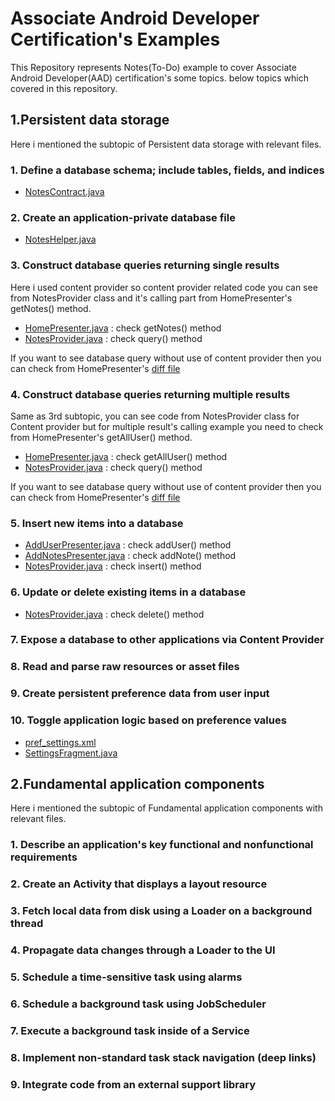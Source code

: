 # Associate Android Developer Certification's Examples
This Repository represents Notes(To-Do) example to cover Associate Android Developer(AAD) certification's some topics. below topics which covered in this repository.

## 1.Persistent data storage
Here i mentioned the subtopic of Persistent data storage with relevant files.

### 1. Define a database schema; include tables, fields, and indices
* [NotesContract.java](https://github.com/solutelabs/AAD_examples/blob/master/app/src/main/java/com/example/android/databaseexample/data/NotesContract.java)

### 2. Create an application-private database file
* [NotesHelper.java](https://github.com/solutelabs/AAD_examples/blob/master/app/src/main/java/com/example/android/databaseexample/data/NotesHelper.java)

### 3. Construct database queries returning single results
Here i used content provider so content provider related code you can see from NotesProvider class and it's calling part from HomePresenter's getNotes() method.
* [HomePresenter.java](https://github.com/solutelabs/AAD_examples/blob/master/app/src/main/java/com/example/android/databaseexample/home/HomePresenter.java) : check getNotes() method
* [NotesProvider.java](https://github.com/solutelabs/AAD_examples/blob/master/app/src/main/java/com/example/android/databaseexample/data/NotesProvider.java)
: check query() method

If you want to see database query without use of content provider then you can check from HomePresenter's [diff file](https://github.com/solutelabs/AAD_examples/commit/10b98ffdd9517ee7aa4e7aa39a787105e9edc069#diff-78bad223ee8c27d1cbfc9788b17e4726)

### 4. Construct database queries returning multiple results
 Same as 3rd subtopic, you can see code from NotesProvider class for Content provider but for multiple result's calling example you need to check from HomePresenter's getAllUser() method.
* [HomePresenter.java](https://github.com/solutelabs/AAD_examples/blob/master/app/src/main/java/com/example/android/databaseexample/home/HomePresenter.java) : check getAllUser() method
* [NotesProvider.java](https://github.com/solutelabs/AAD_examples/blob/master/app/src/main/java/com/example/android/databaseexample/data/NotesProvider.java)
: check query() method

If you want to see database query without use of content provider then you can check from HomePresenter's [diff file](https://github.com/solutelabs/AAD_examples/commit/10b98ffdd9517ee7aa4e7aa39a787105e9edc069#diff-78bad223ee8c27d1cbfc9788b17e4726)

### 5. Insert new items into a database
* [AddUserPresenter.java](https://github.com/solutelabs/AAD_examples/blob/master/app/src/main/java/com/example/android/databaseexample/add_user/AddUserPresenter.java) : check addUser() method
* [AddNotesPresenter.java](https://github.com/solutelabs/AAD_examples/blob/master/app/src/main/java/com/example/android/databaseexample/notes/AddNotesPresenter.java) : check addNote() method
* [NotesProvider.java](https://github.com/solutelabs/AAD_examples/blob/master/app/src/main/java/com/example/android/databaseexample/data/NotesProvider.java)
: check insert() method

### 6. Update or delete existing items in a database
* [NotesProvider.java](https://github.com/solutelabs/AAD_examples/blob/master/app/src/main/java/com/example/android/databaseexample/data/NotesProvider.java)
: check delete() method

### 7. Expose a database to other applications via Content Provider

### 8. Read and parse raw resources or asset files

### 9. Create persistent preference data from user input

### 10. Toggle application logic based on preference values
* [pref_settings.xml](https://github.com/solutelabs/AAD_examples/blob/master/app/src/main/res/xml/pref_settings.xml)
* [SettingsFragment.java](https://github.com/solutelabs/AAD_examples/blob/master/app/src/main/java/com/example/android/databaseexample/settings/SettingsFragment.java)

## 2.Fundamental application components
Here i mentioned the subtopic of Fundamental application components with relevant files.

### 1. Describe an application's key functional and nonfunctional requirements
### 2. Create an Activity that displays a layout resource
### 3. Fetch local data from disk using a Loader on a background thread
### 4. Propagate data changes through a Loader to the UI
### 5. Schedule a time-sensitive task using alarms
### 6. Schedule a background task using JobScheduler
### 7. Execute a background task inside of a Service
### 8. Implement non-standard task stack navigation (deep links)
### 9. Integrate code from an external support library
